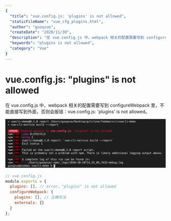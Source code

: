 ```yaml
---
{
  "title": "vue.config.js: 'plugins' is not allowed",
  "staticFileName": "vue_cfg_plugins.html",
  "author": "guoqzuo",
  "createDate": "2020/11/30",
  "description": "在 vue.config.js 中，webpack 相关的配置需要写到 configureWebpack 里，不能直接写到外面，否则会报错：vue.config.js: 'plugins' is not allowed。",
  "keywords": "plugins is not allowed",
  "category": "Vue"
}
---
```

# vue.config.js: "plugins" is not allowed
在 vue.config.js 中，webpack 相关的配置需要写到 configureWebpack 里，不能直接写到外面，否则会报错：vue.config.js: 'plugins' is not allowed。

![vue_config_js_plugins.png](../../../images/blog/vue/vue_config_js_plugins.png)

```js
// vue.config.js
module.exports = {
  plugins: [], // error，"plugins" is not allowed
  configureWebpack: {
    plugins: [], // 正确写法
    externals: {}
  }
};
```